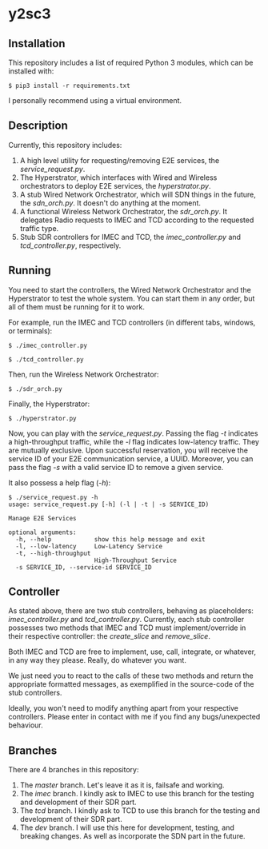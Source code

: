 # y2sc3

## Installation

This repository includes a list of required Python 3 modules, which can be installed with:
```console
$ pip3 install -r requirements.txt
```
I personally recommend using a virtual environment.

## Description

Currently, this repository includes:
1. A high level utility for requesting/removing E2E services, the *service_request.py*.
2. The Hyperstrator, which interfaces with Wired and Wireless orchestrators to deploy E2E services, the *hyperstrator.py*.
3. A stub Wired Network Orchestrator, which will SDN things in the future, the *sdn_orch.py*. It doesn't do anything at the moment.
4. A functional Wireless Network Orchestrator, the *sdr_orch.py*. It delegates Radio requests to IMEC and TCD according to the requested traffic type.
5. Stub SDR controllers for IMEC and TCD, the *imec_controller.py* and *tcd_controller.py*, respectively. 

## Running

You need to start the controllers, the Wired Network Orchestrator and the Hyperstrator to test the whole system. You can start them in any order, but all of them must be running for it to work.

For example, run the IMEC and TCD controllers (in different tabs, windows, or terminals):
```console
$ ./imec_controller.py
```
```console
$ ./tcd_controller.py
```
Then, run the Wireless Network Orchestrator:
```console
$ ./sdr_orch.py
```
Finally, the Hyperstrator:
```console
$ ./hyperstrator.py
```

Now, you can play with the *service_request.py*. Passing the flag *-t* indicates a high-throughput traffic, while the *-l* flag indicates low-latency traffic. They are mutually exclusive. 
Upon successful reservation, you will receive the service ID of your E2E communication service, a UUID. Moreover, you can pass the flag *-s* with a valid service ID to remove a given service.

It also possess a help flag (*-h*):

```console
$ ./service_request.py -h
usage: service_request.py [-h] (-l | -t | -s SERVICE_ID)

Manage E2E Services

optional arguments:
  -h, --help            show this help message and exit
  -l, --low-latency     Low-Latency Service
  -t, --high-throughput
                        High-Throughput Service
  -s SERVICE_ID, --service-id SERVICE_ID
```
## Controller

As stated above, there are two stub controllers, behaving as placeholders: *imec_controller.py* and *tcd_controller.py*. 
Currently, each stub controller possesses two methods that IMEC and TCD must implement/override in their respective controller: the *create_slice* and *remove_slice*. 

Both IMEC and TCD are free to implement, use, call, integrate, or whatever, in any way they please. Really, do whatever you want.

We just need you to react to the calls of these two methods and return the appropriate formatted messages, as exemplified in the source-code of the stub controllers.

Ideally, you won't need to modify anything apart from your respective controllers. Please enter in contact with me if you find any bugs/unexpected behaviour.

## Branches

There are 4 branches in this repository:
1. The *master* branch. Let's leave it as it is, failsafe and working.
2. The *imec*  branch. I kindly ask to IMEC to use this branch for the testing and development of their SDR part.
3. The *tcd*  branch. I kindly ask to TCD to use this branch for the testing and development of their SDR part.
4. The *dev*  branch. I will use this here for development, testing, and breaking changes. As well as incorporate the SDN part in the future.
